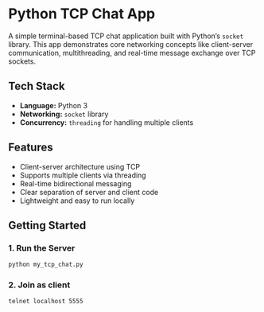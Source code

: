 # Python TCP Chat App

A simple terminal-based TCP chat application built with Python’s `socket` library. This app demonstrates core networking concepts like client-server communication, multithreading, and real-time message exchange over TCP sockets.

## Tech Stack

- **Language:** Python 3
- **Networking:** `socket` library
- **Concurrency:** `threading` for handling multiple clients

## Features

- Client-server architecture using TCP
- Supports multiple clients via threading
- Real-time bidirectional messaging
- Clear separation of server and client code
- Lightweight and easy to run locally

## Getting Started

### 1. Run the Server
```bash
python my_tcp_chat.py
```

### 2. Join as client
``` bash
telnet localhost 5555
```

